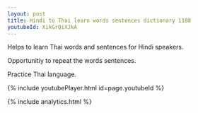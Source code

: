 ```yaml
---
layout: post
title: Hindi to Thai learn words sentences dictionary 1188 
youtubeId: XikGrQiXJkA
---
```

 
 
Helps to learn Thai words and sentences for Hindi speakers.

Opportunitiy to repeat the words sentences. 

Practice Thai language. 
 
{% include youtubePlayer.html id=page.youtubeId %}
 
 
{% include analytics.html %}